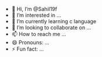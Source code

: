 - 👋 Hi, I’m @Sahil19f
- 👀 I’m interested in ...
- 🌱 I’m currently learning c language
- 💞️ I’m looking to collaborate on ...
- 📫 How to reach me ...
- 😄 Pronouns: ...
- ⚡ Fun fact: ...

<!---
Sahil19f/Sahil19f is a ✨ special ✨ repository because its `README.md` (this file) appears on your GitHub profile.
You can click the Preview link to take a look at your changes.
--->
